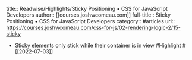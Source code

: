 title:: Readwise/Highlights/Sticky Positioning • CSS for JavaScript Developers
author:: [[courses.joshwcomeau.com]]
full-title:: Sticky Positioning • CSS for JavaScript Developers
category:: #articles
url:: https://courses.joshwcomeau.com/css-for-js/02-rendering-logic-2/15-sticky
- Sticky elements only stick while their container is in view #Highlight #[[2022-07-03]]